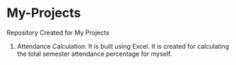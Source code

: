 # My-Projects
Repository Created for My Projects
1. Attendance Calculation: It is built using Excel. It is created for calculating the total semester attendance percentage for myself.
